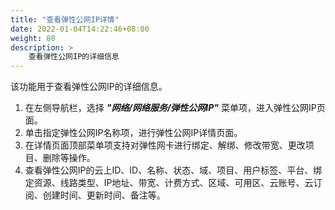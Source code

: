 ```yaml
---
title: "查看弹性公网IP详情"
date: 2022-01-04T14:22:46+08:00
weight: 80
description: >
    查看弹性公网IP的详细信息
---
```


该功能用于查看弹性公网IP的详细信息。

1. 在左侧导航栏，选择 **_"网络/网络服务/弹性公网IP"_** 菜单项，进入弹性公网IP页面。
2. 单击指定弹性公网IP名称项，进行弹性公网IP详情页面。
2. 在详情页面顶部菜单项支持对弹性网卡进行绑定、解绑、修改带宽、更改项目、删除等操作。
3. 查看弹性公网IP的云上ID、ID、名称、状态、域、项目、用户标签、平台、绑定资源、线路类型、IP地址、带宽、计费方式、区域、可用区、云账号、云订阅、创建时间、更新时间、备注等。
